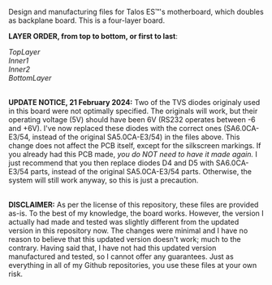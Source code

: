 Design and manufacturing files for Talos ES™'s motherboard, which doubles as backplane board.
This is a four-layer board.<br>
<p>
<b>LAYER ORDER, from top to bottom, or first to last</b>:<br>
  <p>
<i>
TopLayer<br>
Inner1<br>
Inner2<br>
BottomLayer
</i>
<p><br>
<b>UPDATE NOTICE, 21 February 2024:</b> Two of the TVS diodes originaly used in this board were not optimally specified. The originals will work, but their operating voltage (5V) should have been 6V (RS232 operates between -6 and +6V). I've now replaced these diodes with the correct ones (SA6.0CA-E3/54, instead of the original SA5.0CA-E3/54) in the files above. This change does not affect the PCB itself, except for the silkscreen markings. If you already had this PCB made, <i>you do NOT need to have it made again.</i> I just recommend that you then replace diodes D4 and D5 with SA6.0CA-E3/54 parts, instead of the original SA5.0CA-E3/54 parts. Otherwise, the system will still work anyway, so this is just a precaution.
</p>
<p><br>
<b>DISCLAIMER:</b> As per the license of this repository, these files are provided as-is. To the best of my knowledge, the board works. However, the version I actually had made and tested was slightly different from the updated version in this repository now. The changes were minimal and I have no reason to believe that this updated version doesn't work; much to the contrary. Having said that, I have not had this updated version manufactured and tested, so I cannot offer any guarantees. Just as everything in all of my Github repositories, you use these files at your own risk.

